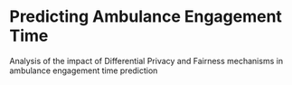 # Predicting Ambulance Engagement Time
Analysis of the impact of Differential Privacy and Fairness mechanisms in ambulance engagement time prediction
